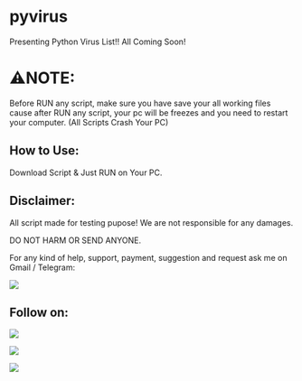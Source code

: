# pyvirus

Presenting Python Virus List!!
All Coming Soon!

# ⚠️NOTE:
Before RUN any script, make sure you have save your all working files cause
after RUN any script, your pc will be freezes and you need to restart your computer.
(All Scripts Crash Your PC)

## How to Use:
Download Script & Just RUN on Your PC.

## Disclaimer:
All script made for testing pupose! We are not responsible for any damages.

DO NOT HARM OR SEND ANYONE.

For any kind of help, support, payment, suggestion and request ask me on Gmail / Telegram:

<a href="https://t.me/CyberClans"><img src="https://img.shields.io/badge/Telegram-Group%20Telegram%20Join-blue.svg?logo=telegram"></a>

## Follow on:
<p align="left">
<a href="https://github.com/palahsu"><img src="https://img.shields.io/badge/GitHub-Follow%20on%20GitHub-inactive.svg?logo=github"></a>
</p><p align="left">
<a href="https://www.facebook.com/aduri.knox01/"><img src="https://img.shields.io/badge/Facebook-Follow%20on%20Facebook-blue.svg?logo=facebook"></a>
</p><p align="left">
<a href="https://t.me/AD0000000"><img src="https://img.shields.io/badge/Telegram-Contact%20Telegram%20Profile-blue.svg?logo=telegram"></a>
</p><p align="left"> 
 
